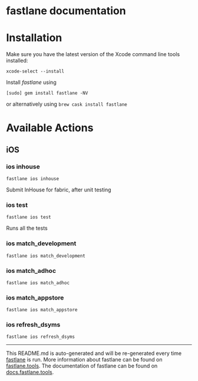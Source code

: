 fastlane documentation
================
# Installation

Make sure you have the latest version of the Xcode command line tools installed:

```
xcode-select --install
```

Install _fastlane_ using
```
[sudo] gem install fastlane -NV
```
or alternatively using `brew cask install fastlane`

# Available Actions
## iOS
### ios inhouse
```
fastlane ios inhouse
```
Submit InHouse for fabric, after unit testing
### ios test
```
fastlane ios test
```
Runs all the tests
### ios match_development
```
fastlane ios match_development
```

### ios match_adhoc
```
fastlane ios match_adhoc
```

### ios match_appstore
```
fastlane ios match_appstore
```

### ios refresh_dsyms
```
fastlane ios refresh_dsyms
```


----

This README.md is auto-generated and will be re-generated every time [fastlane](https://fastlane.tools) is run.
More information about fastlane can be found on [fastlane.tools](https://fastlane.tools).
The documentation of fastlane can be found on [docs.fastlane.tools](https://docs.fastlane.tools).
